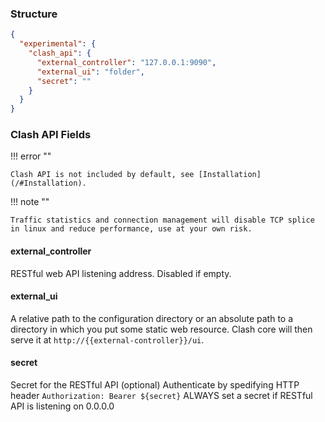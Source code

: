 ### Structure

```json
{
  "experimental": {
    "clash_api": {
      "external_controller": "127.0.0.1:9090",
      "external_ui": "folder",
      "secret": ""
    }
  }
}
```

### Clash API Fields

!!! error ""

    Clash API is not included by default, see [Installation](/#Installation).

!!! note ""

    Traffic statistics and connection management will disable TCP splice in linux and reduce performance, use at your own risk.

#### external_controller

RESTful web API listening address. Disabled if empty.

#### external_ui

A relative path to the configuration directory or an absolute path to a
directory in which you put some static web resource. Clash core will then
serve it at `http://{{external-controller}}/ui`.

#### secret

Secret for the RESTful API (optional)
Authenticate by spedifying HTTP header `Authorization: Bearer ${secret}`
ALWAYS set a secret if RESTful API is listening on 0.0.0.0